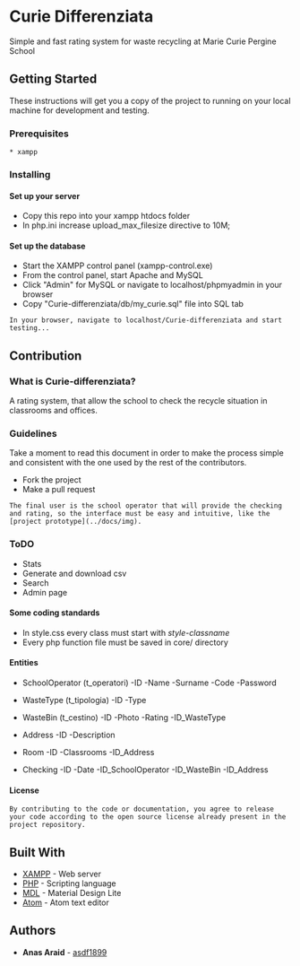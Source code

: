 # Curie Differenziata

Simple and fast rating system for waste recycling at Marie Curie Pergine School

## Getting Started

These instructions will get you a copy of the project to running on your local machine for development and testing.

### Prerequisites
```
* xampp
```

### Installing

#### Set up your server

* Copy this repo into your xampp htdocs folder
* In php.ini increase upload_max_filesize directive to 10M;

#### Set up the database
* Start the XAMPP control panel (xampp-control.exe)
* From the control panel, start Apache and MySQL
* Click "Admin" for MySQL or navigate to localhost/phpmyadmin in your browser
* Copy "Curie-differenziata/db/my_curie.sql" file into SQL tab


```
In your browser, navigate to localhost/Curie-differenziata and start testing...
```


## Contribution

### What is Curie-differenziata?

A rating system, that allow the school to check the recycle situation in classrooms and offices.

### Guidelines

Take a moment to read this document in order to make the process simple and consistent with the one used by the rest of the contributors.

* Fork the project
* Make a pull request

```
The final user is the school operator that will provide the checking and rating, so the interface must be easy and intuitive, like the [project prototype](../docs/img).
```

### ToDO

* Stats
* Generate and download csv
* Search
* Admin page

#### Some coding standards

* In style.css every class must start with _style-classname_
* Every php function file must be saved in core/ directory

#### Entities

* SchoolOperator (t_operatori)
 -ID
 -Name
 -Surname
 -Code
 -Password

* WasteType (t_tipologia)
 -ID
 -Type

* WasteBin (t_cestino)
 -ID
 -Photo
 -Rating
 -ID_WasteType

* Address
 -ID
 -Description

* Room
 -ID
 -Classrooms
 -ID_Address

* Checking
 -ID
 -Date
 -ID_SchoolOperator
 -ID_WasteBin
 -ID_Address

#### License
```
By contributing to the code or documentation, you agree to release your code according to the open source license already present in the project repository.
```

## Built With

* [XAMPP](https://www.apachefriends.org/it/index.html) - Web server
* [PHP](http://php.net/manual/it/intro-whatis.php) - Scripting language
* [MDL](https://getmdl.io/) - Material Design Lite
* [Atom](https://atom.io/) - Atom text editor

## Authors

* **Anas Araid** - [asdf1899](https://github.com/asdf1899)
